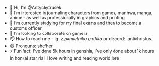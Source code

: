 - 👋 Hi, I’m @Antychytrusek
- 👀 I’m interested in journaling characters from games, manhwa, manga, anime - as well as professionally in graphics and printing
- 🌱 I’m currently studying for my final exams and then to become a customs officer
- 💞️ I’m looking to collaborate on gamers 
- 📫 How to reach me - ig: _z.pamietnika.grafika_ or discord: .antichristus.
- 😄 Pronouns: she/her
- ⚡ Fun fact: I've done 5k hours in genshin, I've only done about 1k hours in honkai star rial, I love writing and reading world lore

<!---
Antychytrusek/Antychytrusek is a ✨ special ✨ repository because its `README.md` (this file) appears on your GitHub profile.
You can click the Preview link to take a look at your changes.
--->
